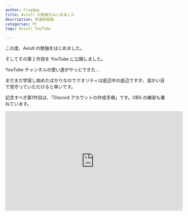 ```yaml
---
author: FrogApp
title: Aviutl の勉強をはじめました
description: 早速初投稿
categories: PC
tags: Aviutl YouTube

---
```

この度、Aviutl の勉強をはじめました。

そしてその第１作目を YouTube に公開しました。

YouTube チャンネルの使い道がやっとできた...

まだまだ学習し始めたばかりなのでクオリティは底辺中の底辺ですが、温かい目で見守っていただけると幸いです。

記念すべき第1作目は、「Discord アカウントの作成手順」です。OBS の練習も兼ねています。

<div class="youtube"><iframe width="560" height="315" src="https://www.youtube.com/embed/QzKQBk09cOI" title="YouTube video player" frameborder="0" allow="accelerometer; autoplay; clipboard-write; encrypted-media; gyroscope; picture-in-picture" allowfullscreen></iframe></div>
